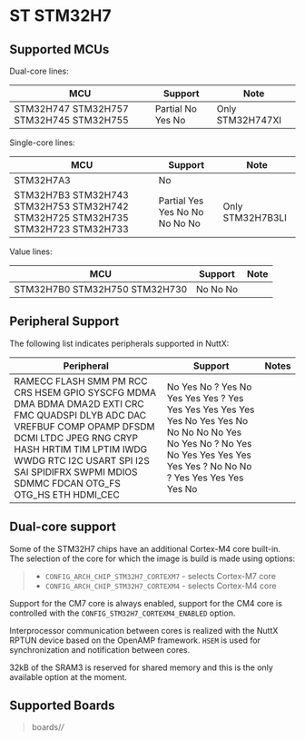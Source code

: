 # ST STM32H7

## Supported MCUs

Dual-core lines:

| MCU                                     | Support           | Note             |
| --------------------------------------- | ----------------- | ---------------- |
| STM32H747 STM32H757 STM32H745 STM32H755 | Partial No Yes No | Only STM32H747XI |

Single-core lines:

| MCU                                                                             | Support                        | Note             |
| ------------------------------------------------------------------------------- | ------------------------------ | ---------------- |
| STM32H7A3                                                                       | No                             |                  |
| STM32H7B3 STM32H743 STM32H753 STM32H742 STM32H725 STM32H735 STM32H723 STM32H733 | Partial Yes Yes No No No No No | Only STM32H7B3LI |

Value lines:

| MCU                           | Support  | Note |
| ----------------------------- | -------- | ---- |
| STM32H7B0 STM32H750 STM32H730 | No No No |      |

## Peripheral Support

The following list indicates peripherals supported in NuttX:

| Peripheral                                                                                                                                                                                                                                                                  | Support                                                                                                                                                                      | Notes |
| --------------------------------------------------------------------------------------------------------------------------------------------------------------------------------------------------------------------------------------------------------------------------- | ---------------------------------------------------------------------------------------------------------------------------------------------------------------------------- | ----- |
| RAMECC FLASH SMM PM RCC CRS HSEM GPIO SYSCFG MDMA DMA BDMA DMA2D EXTI CRC FMC QUADSPI DLYB ADC DAC VREFBUF COMP OPAMP DFSDM DCMI LTDC JPEG RNG CRYP HASH HRTIM TIM LPTIM IWDG WWDG RTC I2C USART SPI I2S SAI SPIDIFRX SWPMI MDIOS SDMMC FDCAN OTG\_FS OTG\_HS ETH HDMI\_CEC | No Yes No ? Yes No Yes Yes Yes ? Yes Yes Yes Yes Yes Yes Yes No Yes Yes No No No No No Yes No Yes No ? No Yes No Yes Yes Yes Yes Yes Yes ? No No No ? Yes Yes Yes Yes Yes No |       |

## Dual-core support

Some of the STM32H7 chips have an additional Cortex-M4 core built-in.
The selection of the core for which the image is build is made using
options:

>   - `CONFIG_ARCH_CHIP_STM32H7_CORTEXM7` - selects Cortex-M7 core
>   - `CONFIG_ARCH_CHIP_STM32H7_CORTEXM4` - selects Cortex-M4 core

Support for the CM7 core is always enabled, support for the CM4 core is
controlled with the `CONFIG_STM32H7_CORTEXM4_ENABLED` option.

Interprocessor communication between cores is realized with the NuttX
RPTUN device based on the OpenAMP framework. `HSEM` is used for
synchronization and notification between cores.

32kB of the SRAM3 is reserved for shared memory and this is the only
available option at the moment.

## Supported Boards

> boards/*/*
